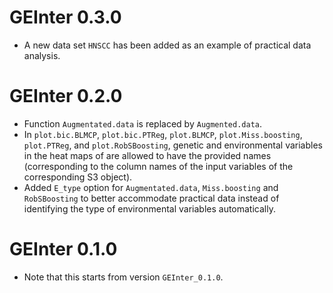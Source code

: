 # GEInter 0.3.0

* A new data set `HNSCC` has been added as an example of practical data analysis.

# GEInter 0.2.0

* Function `Augmentated.data` is replaced by `Augmented.data`.
* In `plot.bic.BLMCP`,  `plot.bic.PTReg`, `plot.BLMCP`, `plot.Miss.boosting`, `plot.PTReg`, and `plot.RobSBoosting`, 
  genetic and environmental variables in the heat maps of are allowed to have the provided names (corresponding 
  to the column names of the input variables of the corresponding S3 object).
* Added `E_type` option for `Augmentated.data`, `Miss.boosting` and `RobSBoosting` to better accommodate practical data 
  instead of identifying the type of environmental variables automatically.

# GEInter 0.1.0 

* Note that this starts from version `GEInter_0.1.0`.

